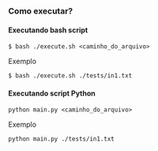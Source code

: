 ### Como executar?

#### Executando bash script
```shell script
$ bash ./execute.sh <caminho_do_arquivo>
``` 

Exemplo
```shell script
$ bash ./execute.sh ./tests/in1.txt
``` 

#### Executando script Python
```shell script
python main.py <caminho_do_arquivo>
``` 

Exemplo
```shell script
python main.py ./tests/in1.txt
``` 
